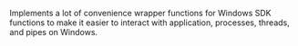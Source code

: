 Implements a lot of convenience wrapper functions for Windows SDK functions to
make it easier to interact with application, processes, threads, and pipes on
Windows.